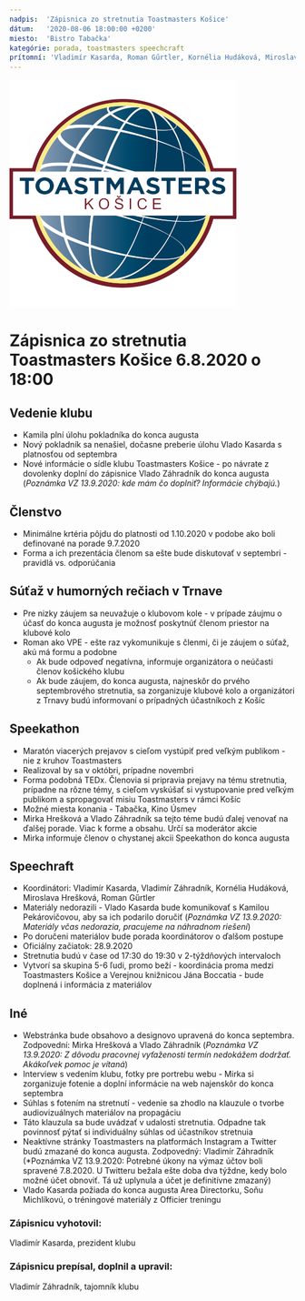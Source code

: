 ```yaml
---
nadpis:  'Zápisnica zo stretnutia Toastmasters Košice'
dátum:   '2020-08-06 18:00:00 +0200'
miesto:  'Bistro Tabačka'
kategórie: porada, toastmasters speechcraft
prítomní: 'Vladimír Kasarda, Roman Gűrtler, Kornélia Hudáková, Miroslava Hrešková, Jozef Starúch'
---
```


![alt text][logo]
# Zápisnica zo stretnutia Toastmasters Košice 6.8.2020 o 18:00

## Vedenie klubu
- Kamila plní úlohu pokladníka do konca augusta
- Nový pokladník sa nenašiel, dočasne preberie úlohu Vlado Kasarda s platnosťou od septembra
- Nové informácie o sídle klubu Toastmasters Košice - po návrate z dovolenky doplní do zápisnice Vlado Záhradník do konca augusta (*Poznámka VZ 13.9.2020: kde mám čo doplniť? Informácie chýbajú.*)

## Členstvo
- Minimálne krtéria pôjdu do platnosti od 1.10.2020 v podobe ako boli definované na porade 9.7.2020
- Forma a ich prezentácia členom sa ešte bude diskutovať v septembri - pravidlá vs. odporúčania

## Súťaž v humorných rečiach v Trnave
- Pre nizky záujem sa neuvažuje o klubovom kole - v prípade záujmu o účasť do konca augusta je možnosť poskytnúť členom priestor na klubové kolo
- Roman ako VPE - ešte raz vykomunikuje s členmi, či je záujem o súťaž, akú má formu a podobne
  - Ak bude odpoveď negatívna, informuje organizátora o neúčasti členov košického klubu
  - Ak bude záujem, do konca augusta, najneskôr do prvého septembrového stretnutia, sa zorganizuje klubové kolo a organizátori z Trnavy budú informovaní o prípadných účastníkoch z Košíc

## Speekathon
- Maratón viacerých prejavov s cieľom vystúpiť pred veľkým publikom - nie z kruhov Toastmasters
- Realizoval by sa v októbri, prípadne novembri
- Forma podobná TEDx. Členovia si pripravia prejavy na tému stretnutia, prípadne na rôzne témy, s cieľom vyskúšať si vystupovanie pred veľkým publikom a spropagovať misiu Toastmasters v rámci Košíc
- Možné miesta konania - Tabačka, Kino Úsmev
- Mirka Hrešková a Vlado Záhradník sa tejto téme budú ďalej venovať na ďalšej porade. Viac k forme a obsahu. Určí sa moderátor akcie
- Mirka informuje členov o chystanej akcii Speekathon do konca augusta

## Speechraft
- Koordinátori:	Vladimír Kasarda, Vladimír Záhradník, Kornélia Hudáková, Miroslava Hrešková, Roman Gűrtler
- Materiály nedorazili - Vlado Kasarda bude komunikovať s Kamilou Pekárovičovou, aby sa ich podarilo doručiť (*Poznámka VZ 13.9.2020: Materiály včas nedorazia, pracujeme na náhradnom riešení*)
- Po doručeni materiálov bude porada koordinátorov o ďalšom postupe
- Oficiálny začiatok: 28.9.2020
- Stretnutia budú v čase od 17:30 do 19:30 v 2-týždňových intervaloch
- Vytvorí sa skupina 5-6 ľudi, promo beží - koordinácia proma medzi Toastmasters Košice a Verejnou knižnicou Jána Boccatia - bude doplnená i informácia z materiálov

## Iné
- Webstránka bude obsahovo a designovo upravená do konca septembra. Zodpovední: Mirka Hrešková a Vlado Záhradník (*Poznámka VZ 13.9.2020: Z dôvodu pracovnej vyťaženosti termín nedokážem dodržať. Akákoľvek pomoc je vítaná*)
- Interview s vedením klubu, fotky pre portrebu webu - Mirka si zorganizuje fotenie a doplní informácie na web najenskôr do konca septembra
- Súhlas s fotením na stretnutí - vedenie sa zhodlo na klauzule o tvorbe audiovizuálnych materiálov na propagáciu
- Táto klauzula sa bude uvádzať v udalosti stretnutia. Odpadne tak povinnosť pýtať si individuálny súhlas od účastníkov stretnuia
- Neaktívne stránky Toastmasters na platformách Instagram a Twitter budú zmazané do konca augusta. Zodpovedný: Vladimír Záhradník (*Poznámka VZ 13.9.2020: Potrebné úkony na výmaz účtov boli spravené 7.8.2020. U Twitteru bežala ešte doba dva týždne, kedy bolo možné účet obnoviť. Tá už uplynula a účet je definitívne zmazaný)
- Vlado Kasarda požiada do konca augusta Area Directorku, Soňu Michlíkovú, o tréningové materiály z Officier treningu

### Zápisnicu vyhotovil:
Vladimír Kasarda,
prezident klubu

### Zápisnicu prepísal, doplnil a upravil:
Vladimír Záhradník,
tajomník klubu

[logo]: https://github.com/toastmasters-kosice/graficke-podklady/raw/master/Log%C3%A1/%C5%A0tandardn%C3%A9%20zmen%C5%A1en%C3%A9%20logo%20TMKE.png "Logo Toastmasters Košice"
